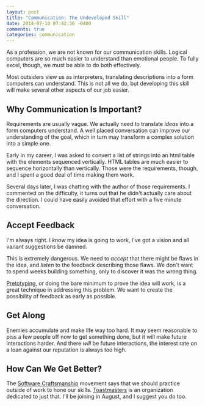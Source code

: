 ```yaml
---
layout: post
title: "Communication: The Undeveloped Skill"
date: 2014-07-10 07:42:36 -0400
comments: true
categories: communication
---
```


As a profession, we are not known for our communication skills.  Logical
computers are so much easier to understand than emotional people.  To fully
excel, though, we must be able to do both effectively.

Most outsiders view us as interpreters, translating descriptions into a form
computers can understand.  This is not all we do, but developing this skill
will make several other aspects of our job easier.

Why Communication Is Important?
-------------------------------

Requirements are usually vague.  We actually need to translate *ideas* into a
form computers understand.  A well placed conversation can improve our
understanding of the goal, which in turn may transform a complex solution into a
simple one.

Early in my career, I was asked to convert a list of strings into an html table
with the elements sequenced vertically.  HTML tables are much easier to sequence
horizontally than vertically.  Those were the requirements, though, and I spent
a good deal of time making them work.

Several days later, I was chatting with the author of those requirements.  I
commented on the difficulty, it turns out that he didn't actually care about
the direction.  I could have easily avoided that effort with a five minute
conversation.

Accept Feedback
---------------

I'm always right.  I *know* my idea is going to work, I've got a vision and all
variant suggestions be damned.

This is extremely dangerous.  We need to *accept* that there might be flaws in
the idea, and *listen* to the feedback describing those flaws.  We don't want to
spend weeks building something, only to discover it was the wrong thing.

[Pretotyping](http://www.pretotyping.org), or doing the bare minimum to prove
the idea will work, is a great technique in addressing this problem.  We want to
create the possibility of feedback as early as possible.

Get Along
---------

Enemies accumulate and make life way too hard.  It may seem reasonable to piss a
few people off now to get something done, but it will make future interactions
harder.  And there *will* be future interactions, the interest rate on a loan
against our reputation is always too high.

How Can We Get Better?
----------------------

The [Software Craftsmanship](http://manifesto.softwarecraftsmanship.org)
movement says that we should practice outside of work to hone our skills.
[Toastmasters](http://www.toastmasters.org) is an organization dedicated to just
that. I'll be joining in August, and I suggest you do too.
